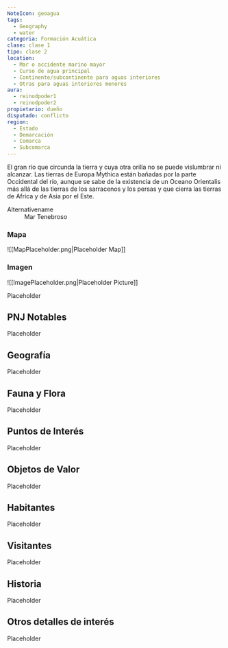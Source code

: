 ```yaml
---
NoteIcon: geoagua
tags:
  - Geography 
  - water
categoria: Formación Acuática
clase: clase 1
tipo: clase 2
location: 
  - Mar o accidente marino mayor
  - Curso de agua principal
  - Continente/subcontinente para aguas interiores
  - Otras para aguas interiores menores
aura:
  - reinodpoder1
  - reinodpoder2
propietario: dueño
disputado: conflicto
region:
  - Estado 
  - Demarcación
  - Comarca
  - Subcomarca
---
```





 <section class="wa-section main-content"><p>El gran río que circunda la tierra y cuya otra orilla no se puede vislumbrar ni alcanzar. Las tierras de Europa Mythica están bañadas por la parte Occidental del río, aunque se sabe de la existencia de un Oceano Orientalis más allá de las tierras de los sarracenos y los persas y que cierra las tierras de Africa y de Asia por el Este.</p></section>  <section data-section-id="alternativename" class="wa-section public"><dl><dt>Alternativename</dt><dd>Mar Tenebroso</dd></dl></section>   

### Mapa
![[MapPlaceholder.png|Placeholder Map]]

### Imagen
![[ImagePlaceholder.png|Placeholder Picture]]

Placeholder

## PNJ Notables
Placeholder

## Geografía
Placeholder

## Fauna y Flora
Placeholder

## Puntos de Interés
Placeholder

## Objetos de Valor
Placeholder

## Habitantes
Placeholder

## Visitantes
Placeholder

## Historia
Placeholder

## Otros detalles de interés
Placeholder

